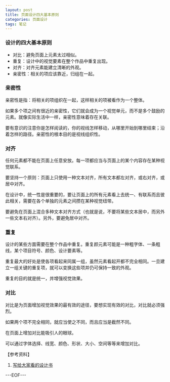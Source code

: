 ```yaml
---
layout: post
title: 页面设计四大基本原则
categories: 页面设计
tags: 笔记
---
```


### 设计的四大基本原则

- 对比：避免页面上元素太过相似。
- 重复：设计中的视觉要素在整个作品中重复出现。
- 对齐：对齐元素能建立清晰的外观。
- 亲密性：相关的项应该靠近，归组在一起。

### 亲密性

亲密性是指：将相关的项组织在一起，这样相关的项被看作为一个整体。

如果多个项之间有很近的亲密性，它们就会成为一个视觉单元，而不是多个鼓励的元素。就像实际生活中一样，亲密性意味着存在关联。

要有意识的注意你是怎样阅读的，你的视线怎样移动，从哪里开始到哪里结束；沿着怎样的路径。亲密性的根本目的是视线组织性。

### 对齐

任何元素都不能在页面上任意安放。每一项都应当与页面上的某个内容存在某种视觉联系。

要坚持一个原则：页面上只使用一种文本对齐，所有文本都左对齐，或右对齐，或居中对齐。

在设计中，统一性是很重要的，要让页面上的所有元素看上去统一、有联系而且彼此相关，需要在各个单独的元素之间攒在某种视觉纽带。

要避免在页面上混合多种文本对齐方式（也就是说，不要将某些文本居中，而另外一些文本右对齐）。另外，要避免居中对齐。

### 重复

设计的某些方面需要在整个作品中重复。重复颜元素可能是一种粗字体、一条粗线，某个项目符号、颜色、设计要素等。

重复最大的好处是使各项看起来同属一组，虽然元素看起开都不完全相同。一旦建立一组关键的重复项，就可以变换这些项并仍可保持一致的外观。

重复的目的就是统一，并增强视觉效果。

### 对比

对比是为页面增加视觉效果的最有效的途径，要想实现有效的对比，对比就必须强烈。

如果两个项不完全相同，就应当使之不同，而且应当是截然不同。

在页面上增加对比能吸引人的眼球。

可以通过字体选择、线宽、颜色、形状、大小、空间等等来增加对比。

【参考资料】

1. [写给大家看的设计书](http://book.douban.com/subject/3323633/)

---EOF---
